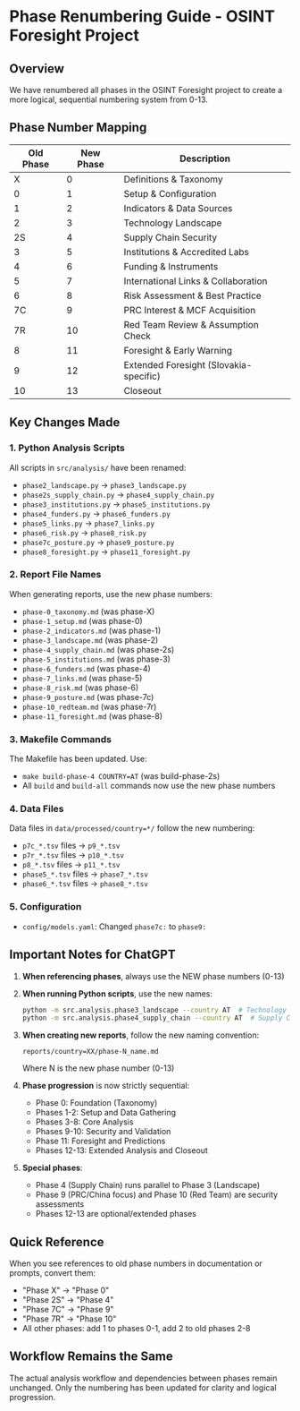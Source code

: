 # Phase Renumbering Guide - OSINT Foresight Project

## Overview
We have renumbered all phases in the OSINT Foresight project to create a more logical, sequential numbering system from 0-13.

## Phase Number Mapping

| Old Phase | New Phase | Description |
|-----------|-----------|-------------|
| X | 0 | Definitions & Taxonomy |
| 0 | 1 | Setup & Configuration |
| 1 | 2 | Indicators & Data Sources |
| 2 | 3 | Technology Landscape |
| 2S | 4 | Supply Chain Security |
| 3 | 5 | Institutions & Accredited Labs |
| 4 | 6 | Funding & Instruments |
| 5 | 7 | International Links & Collaboration |
| 6 | 8 | Risk Assessment & Best Practice |
| 7C | 9 | PRC Interest & MCF Acquisition |
| 7R | 10 | Red Team Review & Assumption Check |
| 8 | 11 | Foresight & Early Warning |
| 9 | 12 | Extended Foresight (Slovakia-specific) |
| 10 | 13 | Closeout |

## Key Changes Made

### 1. Python Analysis Scripts
All scripts in `src/analysis/` have been renamed:
- `phase2_landscape.py` → `phase3_landscape.py`
- `phase2s_supply_chain.py` → `phase4_supply_chain.py`
- `phase3_institutions.py` → `phase5_institutions.py`
- `phase4_funders.py` → `phase6_funders.py`
- `phase5_links.py` → `phase7_links.py`
- `phase6_risk.py` → `phase8_risk.py`
- `phase7c_posture.py` → `phase9_posture.py`
- `phase8_foresight.py` → `phase11_foresight.py`

### 2. Report File Names
When generating reports, use the new phase numbers:
- `phase-0_taxonomy.md` (was phase-X)
- `phase-1_setup.md` (was phase-0)
- `phase-2_indicators.md` (was phase-1)
- `phase-3_landscape.md` (was phase-2)
- `phase-4_supply_chain.md` (was phase-2s)
- `phase-5_institutions.md` (was phase-3)
- `phase-6_funders.md` (was phase-4)
- `phase-7_links.md` (was phase-5)
- `phase-8_risk.md` (was phase-6)
- `phase-9_posture.md` (was phase-7c)
- `phase-10_redteam.md` (was phase-7r)
- `phase-11_foresight.md` (was phase-8)

### 3. Makefile Commands
The Makefile has been updated. Use:
- `make build-phase-4 COUNTRY=AT` (was build-phase-2s)
- All `build` and `build-all` commands now use the new phase numbers

### 4. Data Files
Data files in `data/processed/country=*/` follow the new numbering:
- `p7c_*.tsv` files → `p9_*.tsv`
- `p7r_*.tsv` files → `p10_*.tsv`
- `p8_*.tsv` files → `p11_*.tsv`
- `phase5_*.tsv` files → `phase7_*.tsv`
- `phase6_*.tsv` files → `phase8_*.tsv`

### 5. Configuration
- `config/models.yaml`: Changed `phase7c:` to `phase9:`

## Important Notes for ChatGPT

1. **When referencing phases**, always use the NEW phase numbers (0-13)

2. **When running Python scripts**, use the new names:
   ```bash
   python -m src.analysis.phase3_landscape --country AT  # Technology Landscape
   python -m src.analysis.phase4_supply_chain --country AT  # Supply Chain Security
   ```

3. **When creating new reports**, follow the new naming convention:
   ```
   reports/country=XX/phase-N_name.md
   ```
   Where N is the new phase number (0-13)

4. **Phase progression** is now strictly sequential:
   - Phase 0: Foundation (Taxonomy)
   - Phases 1-2: Setup and Data Gathering
   - Phases 3-8: Core Analysis
   - Phases 9-10: Security and Validation
   - Phase 11: Foresight and Predictions
   - Phases 12-13: Extended Analysis and Closeout

5. **Special phases**:
   - Phase 4 (Supply Chain) runs parallel to Phase 3 (Landscape)
   - Phase 9 (PRC/China focus) and Phase 10 (Red Team) are security assessments
   - Phases 12-13 are optional/extended phases

## Quick Reference
When you see references to old phase numbers in documentation or prompts, convert them:
- "Phase X" → "Phase 0"
- "Phase 2S" → "Phase 4"
- "Phase 7C" → "Phase 9"
- "Phase 7R" → "Phase 10"
- All other phases: add 1 to phases 0-1, add 2 to old phases 2-8

## Workflow Remains the Same
The actual analysis workflow and dependencies between phases remain unchanged. Only the numbering has been updated for clarity and logical progression.
